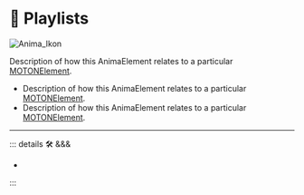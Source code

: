 # 💭 <anima>Playlists</anima>

![Anima_Ikon](/Ikon/Anima_Ikon.png)

 Description of how this <anima>AnimaElement </anima>relates to a particular [<motor>MOTONElement</motor>](/encyclopedia/MOTON/MOTONOverview).

- Description of how this <anima>AnimaElement </anima>relates to a particular [<motor>MOTONElement</motor>](/encyclopedia/MOTON/MOTONOverview).
- Description of how this <anima>AnimaElement </anima>relates to a particular [<motor>MOTONElement</motor>](/encyclopedia/MOTON/MOTONOverview).

---

<!-- =================================================== -->
<!-- =================================================== -->
<!-- =================================================== -->
<!-- =================================================== -->
<!-- =================================================== -->
::: details 🛠 <dev>&&&</dev>

-

:::
